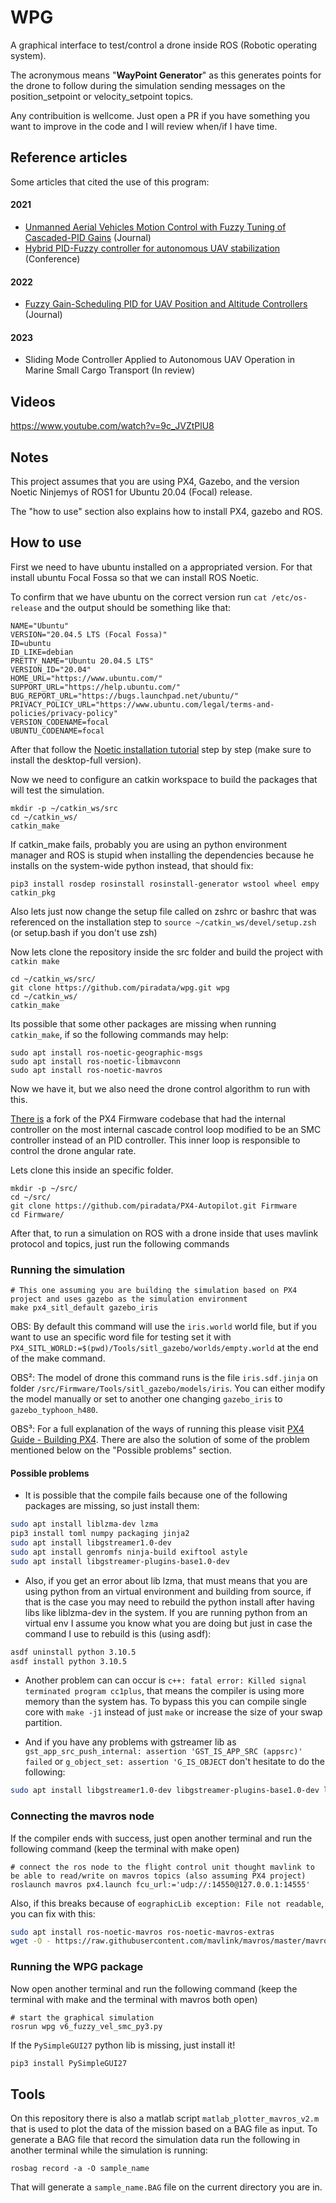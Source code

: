 # WPG

A graphical interface to test/control a drone inside ROS (Robotic operating system).

The acronymous means "**WayPoint Generator**" as this generates points for the drone to follow during the simulation sending messages on the position_setpoint or velocity_setpoint topics.

Any contribuition is wellcome. Just open a PR if you have something you want to improve in the code and I will review when/if I have time.

## Reference articles
Some articles that cited the use of this program:

#### 2021
- [Unmanned Aerial Vehicles Motion Control with Fuzzy Tuning of Cascaded-PID Gains](https://sciprofiles.com/publication/view/7c10a222af668029a1b5a761268e5589) (Journal)
- [Hybrid PID-Fuzzy controller for autonomous UAV stabilization](https://ieeexplore.ieee.org/abstract/document/9529680) (Conference)
#### 2022
- [Fuzzy Gain-Scheduling PID for UAV Position and Altitude Controllers](https://sciprofiles.com/publication/view/73ddf2b8e67dc6924f095988241d2912) (Journal)
#### 2023
- Sliding Mode Controller Applied to Autonomous UAV Operation in Marine Small Cargo Transport (In review)

## Videos

https://www.youtube.com/watch?v=9c_JVZtPlU8

## Notes
This project assumes that you are using PX4, Gazebo, and the version Noetic Ninjemys of ROS1 for Ubuntu 20.04 (Focal) release.

The "how to use" section also explains how to install PX4, gazebo and ROS.

## How to use

First we need to have ubuntu installed on a appropriated version. For that install ubuntu Focal Fossa so that we can install ROS Noetic.

To confirm that we have ubuntu on the correct version run `cat /etc/os-release` and the output should be something like that:
```
NAME="Ubuntu"
VERSION="20.04.5 LTS (Focal Fossa)"
ID=ubuntu
ID_LIKE=debian
PRETTY_NAME="Ubuntu 20.04.5 LTS"
VERSION_ID="20.04"
HOME_URL="https://www.ubuntu.com/"
SUPPORT_URL="https://help.ubuntu.com/"
BUG_REPORT_URL="https://bugs.launchpad.net/ubuntu/"
PRIVACY_POLICY_URL="https://www.ubuntu.com/legal/terms-and-policies/privacy-policy"
VERSION_CODENAME=focal
UBUNTU_CODENAME=focal
```

After that follow the [Noetic installation tutorial](http://wiki.ros.org/noetic/Installation/Ubuntu) step by step (make sure to install the desktop-full version).

Now we need to configure an catkin workspace to build the packages that will test the simulation.

```
mkdir -p ~/catkin_ws/src
cd ~/catkin_ws/
catkin_make
```

If catkin_make fails, probably you are using an python environment manager and ROS is stupid when installing the dependencies because he installs on the system-wide python instead, that should fix:

```
pip3 install rosdep rosinstall rosinstall-generator wstool wheel empy catkin_pkg
```

Also lets just now change the setup file called on zshrc or bashrc that was referenced on the installation step to `source ~/catkin_ws/devel/setup.zsh` (or setup.bash if you don't use zsh)

Now lets clone the repository inside the src folder and build the project with `catkin make`

```
cd ~/catkin_ws/src/
git clone https://github.com/piradata/wpg.git wpg
cd ~/catkin_ws/
catkin_make
```

Its possible that some other packages are missing when running `catkin_make`, if so the following commands may help:
```
sudo apt install ros-noetic-geographic-msgs
sudo apt install ros-noetic-libmavconn
sudo apt install ros-noetic-mavros
```

Now we have it, but we also need the drone control algorithm to run with this.

[There is](https://github.com/piradata/PX4-Autopilot) a fork of the PX4 Firmware codebase that had the internal controller on the most internal cascade control loop modified to be an SMC controller instead of an PID controller. This inner loop is responsible to control the drone angular rate. 

Lets clone this inside an specific folder.

```
mkdir -p ~/src/
cd ~/src/
git clone https://github.com/piradata/PX4-Autopilot.git Firmware
cd Firmware/
```

After that, to run a simulation on ROS with a drone inside that uses mavlink protocol and topics, just run the following commands

### Running the simulation

```shell
# This one assuming you are building the simulation based on PX4 project and uses gazebo as the simulation environment 
make px4_sitl_default gazebo_iris
```

OBS: By default this command will use the `iris.world` world file, but if you want to use an specific word file for testing set it with `PX4_SITL_WORLD:=$(pwd)/Tools/sitl_gazebo/worlds/empty.world` at the end of the make command.

OBS²: The model of drone this command runs is the file `iris.sdf.jinja` on folder `/src/Firmware/Tools/sitl_gazebo/models/iris`. You can either modify the model manually or set to another one changing `gazebo_iris` to `gazebo_typhoon_h480`.

OBS³: For a full explanation of the ways of running this please visit [PX4 Guide - Building PX4](https://docs.px4.io/main/en/dev_setup/building_px4.html). There are also the solution of some of the problem mentioned below on the "Possible problems" section.

#### Possible problems

- It is possible that the compile fails because one of the following packages are missing, so just install them:

```bash
sudo apt install liblzma-dev lzma
pip3 install toml numpy packaging jinja2
sudo apt install libgstreamer1.0-dev
sudo apt install genromfs ninja-build exiftool astyle
sudo apt install libgstreamer-plugins-base1.0-dev
```

- Also, if you get an error about lib lzma, that must means that you are using python from an virtual environment and building from source, if that is the case you may need to rebuild the python install after having libs like liblzma-dev in the system. If you are running python from an virtual env I assume you know what you are doing but just in case the command I use to rebuild is this (using asdf):

```bash
asdf uninstall python 3.10.5
asdf install python 3.10.5
```

- Another problem can can occur is `c++: fatal error: Killed signal terminated program cc1plus`, that means the compiler is using more memory than the system has. To bypass this you can compile single core with `make -j1` instead of just `make` or increase the size of your swap partition.

- And if you have any problems with gstreamer lib as `gst_app_src_push_internal: assertion 'GST_IS_APP_SRC (appsrc)' failed` or `g_object_set: assertion 'G_IS_OBJECT` don't hesitate to do the following:

```bash
sudo apt install libgstreamer1.0-dev libgstreamer-plugins-base1.0-dev libgstreamer-plugins-bad1.0-dev gstreamer1.0-plugins-base gstreamer1.0-plugins-good gstreamer1.0-plugins-bad gstreamer1.0-plugins-ugly gstreamer1.0-libav gstreamer1.0-doc gstreamer1.0-tools gstreamer1.0-x gstreamer1.0-alsa gstreamer1.0-gl gstreamer1.0-gtk3 gstreamer1.0-qt5 gstreamer1.0-pulseaudio
```

### Connecting the mavros node

If the compiler ends with success, just open another terminal and run the following command (keep the terminal with make open)

```shell
# connect the ros node to the flight control unit thought mavlink to be able to read/write on mavros topics (also assuming PX4 project)
roslaunch mavros px4.launch fcu_url:='udp://:14550@127.0.0.1:14555'
```

Also, if this breaks because of `eographicLib exception: File not readable`, you can fix with this:

```bash
sudo apt install ros-noetic-mavros ros-noetic-mavros-extras
wget -O - https://raw.githubusercontent.com/mavlink/mavros/master/mavros/scripts/install_geographiclib_datasets.sh | sudo bash
```

### Running the WPG package

Now open another terminal and run the following command (keep the terminal with make and the terminal with mavros both open)

```shell
# start the graphical simulation
rosrun wpg v6_fuzzy_vel_smc_py3.py
```

If the `PySimpleGUI27` python lib is missing, just install it!

```bash
pip3 install PySimpleGUI27
```

## Tools

On this repository there is also a matlab script `matlab_plotter_mavros_v2.m` that is used to plot the data of the mission based on a BAG file as input. To generate a BAG file that record the simulation data run the following in another terminal while the simulation is running:

`rosbag record -a -O sample_name`

That will generate a `sample_name.BAG` file on the current directory you are in.
